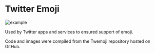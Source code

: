 # Twitter Emoji

![example](example.png)

Used by Twitter apps and services to ensured support of emoji.

Code and images were compiled from the Twemoji repository hosted on GitHub.